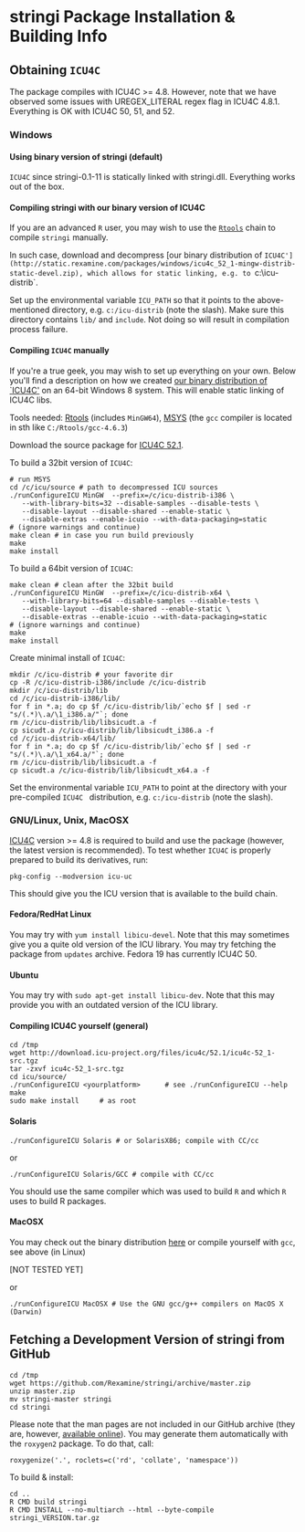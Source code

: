 # **stringi** Package Installation & Building Info


## Obtaining `ICU4C`

The package compiles with ICU4C >= 4.8.
However, note that we have observed some issues with UREGEX_LITERAL
regex flag in ICU4C 4.8.1.
Everything is OK with ICU4C 50, 51, and 52.


### Windows 

#### Using binary version of **stringi** (default)

`ICU4C` since stringi-0.1-11 is statically linked with stringi.dll.
Everything works out of the box.

#### Compiling **stringi** with our binary version of ICU4C

If you are an advanced `R` user, you may wish to
use the [`Rtools`](http://cran.r-project.org/bin/windows/Rtools/)
chain to compile `stringi` manually.

In such case, download and decompress
[our binary distribution of `ICU4C'](http://static.rexamine.com/packages/windows/icu4c_52_1-mingw-distrib-static-devel.zip),
which allows for static linking, e.g. to `c:\icu-distrib`.

Set up the environmental variable `ICU_PATH` so that it points
to the above-mentioned directory, e.g. `c:/icu-distrib` (note the slash).
Make sure this directory contains `lib/` and `include`.
Not doing so will result in compilation process failure.



#### Compiling `ICU4C` manually

If you're a true geek, you may wish to set up everything on your own.
Below you'll find a description on how we created 
[our binary distribution of `ICU4C'](http://static.rexamine.com/packages/windows/icu4c_52_1-mingw-distrib-static-devel.zip)
on an 64-bit Windows 8 system. This will enable static linking of ICU4C
libs.

Tools needed:
[Rtools](http://cran.r-project.org/bin/windows/Rtools/) (includes `MinGW64`),
[MSYS](http://www.mingw.org/wiki/MSYS) (the `gcc` compiler is located
in sth like `C:/Rtools/gcc-4.6.3`)

Download the source package for [ICU4C 52.1](http://site.icu-project.org/download/52).

To build a 32bit version of `ICU4C`:

```
# run MSYS
cd /c/icu/source # path to decompressed ICU sources
./runConfigureICU MinGW  --prefix=/c/icu-distrib-i386 \
   --with-library-bits=32 --disable-samples --disable-tests \
   --disable-layout --disable-shared --enable-static \
   --disable-extras --enable-icuio --with-data-packaging=static
# (ignore warnings and continue)
make clean # in case you run build previously
make
make install
```


To build a 64bit version of `ICU4C`:

```
make clean # clean after the 32bit build
./runConfigureICU MinGW  --prefix=/c/icu-distrib-x64 \
   --with-library-bits=64 --disable-samples --disable-tests \
   --disable-layout --disable-shared --enable-static \
   --disable-extras --enable-icuio --with-data-packaging=static
# (ignore warnings and continue)
make
make install
```

Create minimal install of `ICU4C`:

```
mkdir /c/icu-distrib # your favorite dir
cp -R /c/icu-distrib-i386/include /c/icu-distrib
mkdir /c/icu-distrib/lib
cd /c/icu-distrib-i386/lib/
for f in *.a; do cp $f /c/icu-distrib/lib/`echo $f | sed -r "s/(.*)\.a/\1_i386.a/"`; done
rm /c/icu-distrib/lib/libsicudt.a -f
cp sicudt.a /c/icu-distrib/lib/libsicudt_i386.a -f
cd /c/icu-distrib-x64/lib/
for f in *.a; do cp $f /c/icu-distrib/lib/`echo $f | sed -r "s/(.*)\.a/\1_x64.a/"`; done
rm /c/icu-distrib/lib/libsicudt.a -f
cp sicudt.a /c/icu-distrib/lib/libsicudt_x64.a -f
```

Set the environmental variable `ICU_PATH` to point
at the directory with your pre-compiled
`ICU4C ` distribution, e.g. `c:/icu-distrib` (note the slash).


### GNU/Linux, Unix, MacOSX

[ICU4C](http://site.icu-project.org/download) version >= 4.8
is required to build and use the package (however, the latest
version is recommended).
To test whether `ICU4C` is properly prepared to build
its derivatives, run:

```
pkg-config --modversion icu-uc
```

This should give you the ICU version that is available to the build chain.



#### Fedora/RedHat Linux

You may try with `yum install libicu-devel`.
Note that this may sometimes give you a quite old version of the ICU library.
You may try fetching the package from `updates` archive.
Fedora 19 has currently ICU4C 50.

#### Ubuntu

You may try with `sudo apt-get install libicu-dev`.
Note that this may provide you with an outdated version of the ICU library.

#### Compiling ICU4C yourself (general)

```
cd /tmp
wget http://download.icu-project.org/files/icu4c/52.1/icu4c-52_1-src.tgz
tar -zxvf icu4c-52_1-src.tgz
cd icu/source/
./runConfigureICU <yourplatform>      # see ./runConfigureICU --help
make
sudo make install     # as root
```


#### Solaris

```
./runConfigureICU Solaris # or SolarisX86; compile with CC/cc
```

or

```
./runConfigureICU Solaris/GCC # compile with CC/cc
```

You should use the same compiler which was used to build
`R` and which `R` uses to build R packages.

#### MacOSX

You may check out the binary distribution
[here](http://download.icu-project.org/files/icu4c/51.2/icu4c-51_2-MacOSX64_GCC.tgz)
or compile yourself with `gcc`, see above (in Linux)

[NOT TESTED YET]

or

```
./runConfigureICU MacOSX # Use the GNU gcc/g++ compilers on MacOS X (Darwin)
```

## Fetching a Development Version of **stringi** from GitHub

```
cd /tmp
wget https://github.com/Rexamine/stringi/archive/master.zip
unzip master.zip
mv stringi-master stringi
cd stringi
```

Please note that the man pages are not included in our GitHub archive
(they are, however, [available online](http://stringi.rexamine.com/)).
You may generate them automatically with the `roxygen2` package.
To do that, call:

```
roxygenize('.', roclets=c('rd', 'collate', 'namespace'))
```

To build & install:

```
cd ..
R CMD build stringi
R CMD INSTALL --no-multiarch --html --byte-compile  stringi_VERSION.tar.gz
```
